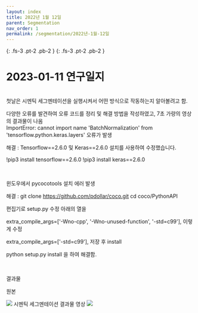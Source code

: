 ```yaml
---
layout: index
title: 2022년 1월 12일
parent: Segmentation
nav_order: 1
permalink: /segmentation/2022년-1월-12일
---
```

{: .fs-3 .pt-2 .pb-2 }
{: .fs-3 .pt-2 .pb-2 }

# 2023-01-11 연구일지
<br>
첫날은 시멘틱 세그멘테이션을 실행시켜서 어떤 방식으로 작동하는지 알아볼려고 함.

다양한 오류를 발견하여 오류 코드를 정리 및 해결 방법을 작성하였고, 7초 가량의 영상의 결과물이 나옴
<br>
ImportError: cannot import name 'BatchNormalization' from 'tensorflow.python.keras.layers'
오류가 발생

해결 : Tensorflow==2.6.0 및 Keras==2.6.0 설치를 사용하여 수정했습니다.

!pip3 install tensorflow==2.6.0
!pip3 install keras==2.6.0

<br>

윈도우에서 pycocotools 설치 에러 발생

해결 : 
git clone https://github.com/pdollar/coco.git
cd coco/PythonAPI

편집기로 setup.py 수정
아래의 열을

extra_compile_args=['-Wno-cpp', '-Wno-unused-function', '-std=c99'],
이렇게 수정

extra_compile_args=['-std=c99'],
저장 후 install

python setup.py install
을 하여 해결함.

<br>

결과물

원본
<html><img src="https://user-images.githubusercontent.com/98494054/212373252-e1d72a10-7e8e-44e4-a783-76f7a7379744.gif"></html>
시멘틱 세그멘테이션 결과물 영상
<html><img src="https://user-images.githubusercontent.com/98494054/212375164-e8529450-2506-4dc0-bf93-cefc251ff4a1.gif"></html>